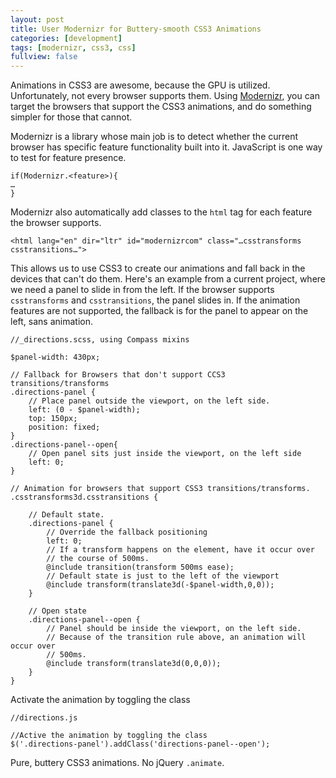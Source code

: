 ```yaml
---
layout: post
title: User Modernizr for Buttery-smooth CSS3 Animations
categories: [development]
tags: [modernizr, css3, css]
fullview: false
---
```


Animations in CSS3 are awesome, because the GPU is utilized. Unfortunately, not every browser supports them. Using [Modernizr](http://modernizr.com/), you can target the browsers that support the CSS3 animations, and do something simpler for those that cannot.

Modernizr is a library whose main job is to detect whether the current browser has specific feature functionality built into it.  JavaScript is one way to test for feature presence.

	if(Modernizr.<feature>){
	…
	}


Modernizr also automatically add classes to the `html` tag for each feature the browser supports.


	<html lang="en" dir="ltr" id="modernizrcom" class="…csstransforms csstransitions…">

This allows us to use CSS3 to create our animations and fall back in the devices that can't do them.  Here's an example from a current project, where we need a panel to slide in from the left.  If the browser supports `csstransforms` and `csstransitions`, the panel slides in.  If the animation features are not supported, the fallback is for the panel to appear on the left, sans animation.

	//_directions.scss, using Compass mixins

	$panel-width: 430px;

	// Fallback for Browsers that don't support CCS3 transitions/transforms
	.directions-panel {
		// Place panel outside the viewport, on the left side.
  		left: (0 - $panel-width);
  		top: 150px;
  		position: fixed;
	}
	.directions-panel--open{
		// Open panel sits just inside the viewport, on the left side
  		left: 0;
	}

	// Animation for browsers that support CSS3 transitions/transforms.
	.csstransforms3d.csstransitions {

		// Default state.
		.directions-panel {
			// Override the fallback positioning
  			left: 0;
  			// If a transform happens on the element, have it occur over
  			// the course of 500ms.
  			@include transition(transform 500ms ease);
  			// Default state is just to the left of the viewport
  			@include transform(translate3d(-$panel-width,0,0));
		}

		// Open state
		.directions-panel--open {
			// Panel should be inside the viewport, on the left side.
			// Because of the transition rule above, an animation will occur over
			// 500ms.
  			@include transform(translate3d(0,0,0));
		}
	}

Activate the animation by toggling the class

	//directions.js

	//Active the animation by toggling the class
	$('.directions-panel').addClass('directions-panel--open');

Pure, buttery CSS3 animations.  No jQuery `.animate`.